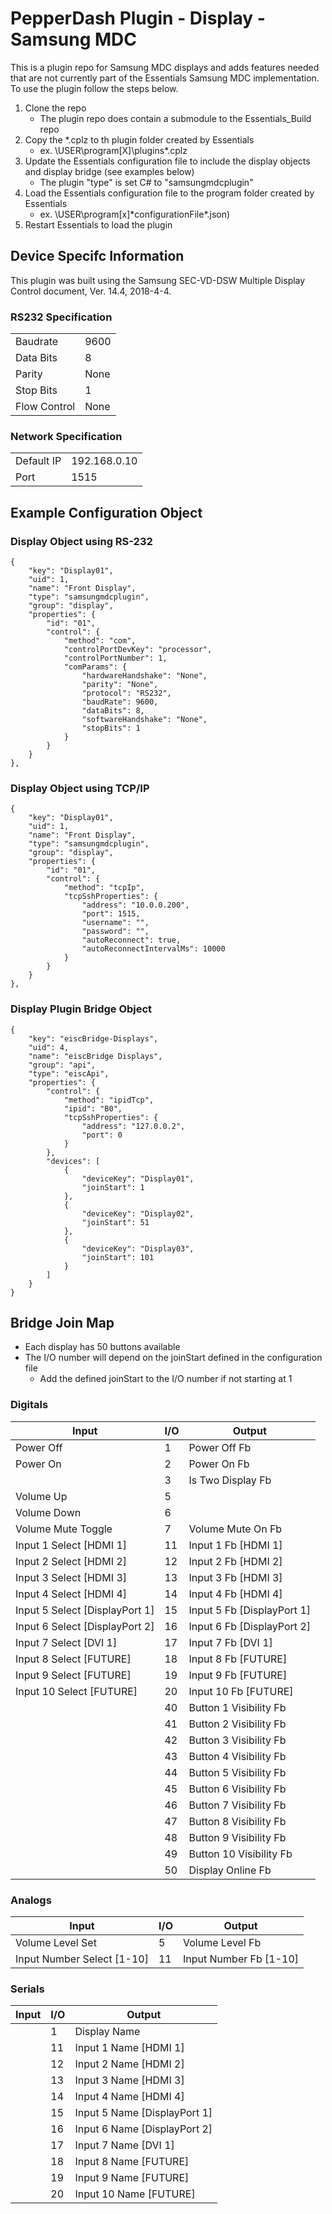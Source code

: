 # PepperDash Plugin - Display - Samsung MDC #

This is a plugin repo for Samsung MDC displays and adds features needed that are not currently part of the Essentials Samsung MDC implementation.  To use the plugin follow the steps below.

1. Clone the repo
   - The plugin repo does contain a submodule to the Essentials_Build repo
2. Copy the *.cplz to th plugin folder created by Essentials 
   - ex. \USER\program[X]\plugins\*.cplz
3. Update the Essentials configuration file to include the display objects and display bridge (see examples below)
   -  The plugin "type" is set C# to "samsungmdcplugin"
4. Load the Essentials configuration file to the program folder created by Essentials 
   - ex. \USER\program[x]\*configurationFile*.json)
5. Restart Essentials to load the plugin

## Device Specifc Information ##

This plugin was built using the Samsung SEC-VD-DSW Multiple Display Control document, Ver. 14.4, 2018-4-4.

### RS232 Specification ###
|              |      |
|--------------|------|
| Baudrate     | 9600 |
| Data Bits    | 8    |
| Parity       | None |
| Stop Bits    | 1    |
| Flow Control | None |

### Network Specification ###
|            |              |
|------------|--------------|
| Default IP | 192.168.0.10 |
| Port       | 1515         |

## Example Configuration Object ##
### Display Object using RS-232 ###
```
{
	"key": "Display01",
	"uid": 1,
	"name": "Front Display",
	"type": "samsungmdcplugin",
	"group": "display",
	"properties": {
		"id": "01",
		"control": {
			"method": "com",
			"controlPortDevKey": "processor",
			"controlPortNumber": 1,
			"comParams": {
				"hardwareHandshake": "None",
				"parity": "None",
				"protocol": "RS232",
				"baudRate": 9600,
				"dataBits": 8,
				"softwareHandshake": "None",
				"stopBits": 1
			}
		}
	}
},
```

### Display Object using TCP/IP ###
```
{
	"key": "Display01",
	"uid": 1,
	"name": "Front Display",
	"type": "samsungmdcplugin",
	"group": "display",
	"properties": {
		"id": "01",
		"control": {
			"method": "tcpIp",
			"tcpSshProperties": {
				"address": "10.0.0.200",
				"port": 1515,
				"username": "",
				"password": "",
				"autoReconnect": true,
				"autoReconnectIntervalMs": 10000
			}
		}
	}
},
```

### Display Plugin Bridge Object ###
```
{
	"key": "eiscBridge-Displays",
	"uid": 4,
	"name": "eiscBridge Displays",
	"group": "api",
	"type": "eiscApi",
	"properties": {
		"control": {
			"method": "ipidTcp",
			"ipid": "B0",
			"tcpSshProperties": {
				"address": "127.0.0.2",
				"port": 0
			}
		},
		"devices": [
			{
				"deviceKey": "Display01",
				"joinStart": 1
			},
			{
				"deviceKey": "Display02",
				"joinStart": 51
			},
			{
				"deviceKey": "Display03",
				"joinStart": 101
			}
		]
	}
}
```

## Bridge Join Map ##

* Each display has 50 buttons available
* The I/O number will depend on the joinStart defined in the configuration file
  * Add the defined joinStart to the I/O number if not starting at 1

### Digitals ###
| Input                          | I/O | Output                     |
|--------------------------------|-----|----------------------------|
| Power Off                      | 1   | Power Off Fb               |
| Power On                       | 2   | Power On Fb                |
|                                | 3   | Is Two Display Fb          |
| Volume Up                      | 5   |                            |
| Volume Down                    | 6   |                            |
| Volume Mute Toggle             | 7   | Volume Mute On Fb          |
| Input 1 Select [HDMI 1]        | 11  | Input 1 Fb [HDMI 1]        |
| Input 2 Select [HDMI 2]        | 12  | Input 2 Fb [HDMI 2]        |
| Input 3 Select [HDMI 3]        | 13  | Input 3 Fb [HDMI 3]        |
| Input 4 Select [HDMI 4]        | 14  | Input 4 Fb [HDMI 4]        |
| Input 5 Select [DisplayPort 1] | 15  | Input 5 Fb [DisplayPort 1] |
| Input 6 Select [DisplayPort 2] | 16  | Input 6 Fb [DisplayPort 2] |
| Input 7 Select [DVI 1]         | 17  | Input 7 Fb [DVI 1]         |
| Input 8 Select [FUTURE]        | 18  | Input 8 Fb [FUTURE]        |
| Input 9 Select [FUTURE]        | 19  | Input 9 Fb [FUTURE]        |
| Input 10 Select [FUTURE]       | 20  | Input 10 Fb [FUTURE]       |
|                                | 40  | Button 1 Visibility Fb     |
|                                | 41  | Button 2 Visibility Fb     |
|                                | 42  | Button 3 Visibility Fb     |
|                                | 43  | Button 4 Visibility Fb     |
|                                | 44  | Button 5 Visibility Fb     |
|                                | 45  | Button 6 Visibility Fb     |
|                                | 46  | Button 7 Visibility Fb     |
|                                | 47  | Button 8 Visibility Fb     |
|                                | 48  | Button 9 Visibility Fb     |
|                                | 49  | Button 10 Visibility Fb    |
|                                | 50  | Display Online Fb          |

### Analogs ###
| Input                      | I/O | Output                 |
|----------------------------|-----|------------------------|
| Volume Level Set           | 5   | Volume Level Fb        |
| Input Number Select [1-10] | 11  | Input Number Fb [1-10] |

### Serials ###
| Input | I/O | Output                       |
|-------|-----|------------------------------|
|       | 1   | Display Name                 |
|       | 11  | Input 1 Name [HDMI 1]        |
|       | 12  | Input 2 Name [HDMI 2]        |
|       | 13  | Input 3 Name [HDMI 3]        |
|       | 14  | Input 4 Name [HDMI 4]        |
|       | 15  | Input 5 Name [DisplayPort 1] |
|       | 16  | Input 6 Name [DisplayPort 2] |
|       | 17  | Input 7 Name [DVI 1]         |
|       | 18  | Input 8 Name [FUTURE]        |
|       | 19  | Input 9 Name [FUTURE]        |
|       | 20  | Input 10 Name [FUTURE]       |

